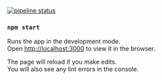 [![pipeline status](https://gitlab.com/essernik/random_quote_machine/badges/main/pipeline.svg)](https://gitlab.com/essernik/random_quote_machine/-/commits/main)

### `npm start`

Runs the app in the development mode.<br>
Open [http://localhost:3000](http://localhost:3000) to view it in the browser.

The page will reload if you make edits.<br>
You will also see any lint errors in the console.